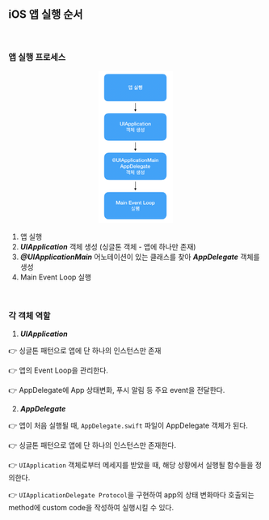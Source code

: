## iOS 앱 실행 순서

<br>

### 앱 실행 프로세스

<center><img src="../images/iOSProccess.png" height="300px"/></center>

1. 앱 실행
2. ***UIApplication*** 객체 생성 (싱글톤 객체 - 앱에 하나만 존재)
3. ***@UIApplicationMain*** 어노테이션이 있는 클래스를 찾아 ***AppDelegate*** 객체를 생성
4. Main Event Loop 실행

<br>

### 각 객체 역할

1. ***UIApplication***

👉 싱글톤 패턴으로 앱에 단 하나의 인스턴스만 존재

👉 앱의 Event Loop을 관리한다.

👉 AppDelegate에 App 상태변화, 푸시 알림 등 주요 event을 전달한다.

2. ***AppDelegate***

👉 앱이 처음 실행될 때, `AppDelegate.swift` 파일이 AppDelegate 객체가 된다.

👉 싱글톤 패턴으로 앱에 단 하나의 인스턴스만 존재한다.

👉 `UIApplication` 객체로부터 메세지를 받았을 때, 해당 상황에서 실행될 함수들을 정의한다.

👉 `UIApplicationDelegate Protocol`을 구현하여 app의 상태 변화마다 호출되는 method에 custom code을 작성하여 실행시킬 수 있다.



